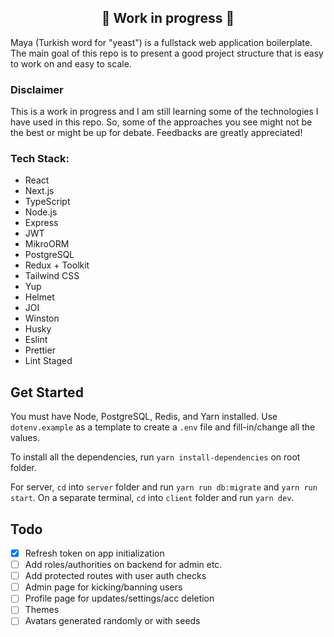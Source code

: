 <h2 align="center">🚧 Work in progress 🚧</h2>


Maya (Turkish word for "yeast") is a fullstack web application boilerplate. The main goal of this repo is to present a good project structure that is easy to work on and easy to scale. 

### Disclaimer
This is a work in progress and I am still learning some of the technologies I have used in this repo. So, some of the approaches you see might not be the best or might be up for debate. Feedbacks are greatly appreciated!


### Tech Stack:

- React
- Next.js
- TypeScript
- Node.js
- Express
- JWT
- MikroORM
- PostgreSQL
- Redux + Toolkit
- Tailwind CSS
- Yup
- Helmet
- JOI
- Winston
- Husky
- Eslint
- Prettier
- Lint Staged

## Get Started

You must have Node, PostgreSQL, Redis, and Yarn installed. Use `dotenv.example` as a template to create a `.env` file and fill-in/change all the values.

To install all the dependencies, run `yarn install-dependencies` on root folder.

For server, `cd` into `server` folder and run `yarn run db:migrate` and `yarn run start`. On a separate terminal, `cd` into `client` folder and run `yarn dev`.

## Todo

- [x] Refresh token on app initialization
- [ ] Add roles/authorities on backend for admin etc.
- [ ] Add protected routes with user auth checks
- [ ] Admin page for kicking/banning users
- [ ] Profile page for updates/settings/acc deletion
- [ ] Themes
- [ ] Avatars generated randomly or with seeds
